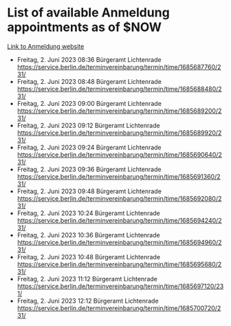 # List of available Anmeldung appointments as of $NOW
[Link to Anmeldung website](https://service.berlin.de/terminvereinbarung/termin/tag.php?termin=1&anliegen[]=120686&dienstleisterlist=122210,122217,327316,122219,327312,122227,327314,122231,327346,122243,327348,122254,122252,329742,122260,329745,122262,329748,122271,327278,122273,327274,122277,327276,330436,122280,327294,122282,327290,122284,327292,122291,327270,122285,327266,122286,327264,122296,327268,150230,329760,122297,327286,122294,327284,122312,329763,122314,329775,122304,327330,122311,327334,122309,327332,317869,122281,327352,122279,329772,122283,122276,327324,122274,327326,122267,329766,122246,327318,122251,327320,122257,327322,122208,327298,122226,327300&herkunft=http%3A%2F%2Fservice.berlin.de%2Fdienstleistung%2F120686%2F)
- Freitag, 2. Juni 2023 08:36 Bürgeramt Lichtenrade https://service.berlin.de/terminvereinbarung/termin/time/1685687760/231/
- Freitag, 2. Juni 2023 08:48 Bürgeramt Lichtenrade https://service.berlin.de/terminvereinbarung/termin/time/1685688480/231/
- Freitag, 2. Juni 2023 09:00 Bürgeramt Lichtenrade https://service.berlin.de/terminvereinbarung/termin/time/1685689200/231/
- Freitag, 2. Juni 2023 09:12 Bürgeramt Lichtenrade https://service.berlin.de/terminvereinbarung/termin/time/1685689920/231/
- Freitag, 2. Juni 2023 09:24 Bürgeramt Lichtenrade https://service.berlin.de/terminvereinbarung/termin/time/1685690640/231/
- Freitag, 2. Juni 2023 09:36 Bürgeramt Lichtenrade https://service.berlin.de/terminvereinbarung/termin/time/1685691360/231/
- Freitag, 2. Juni 2023 09:48 Bürgeramt Lichtenrade https://service.berlin.de/terminvereinbarung/termin/time/1685692080/231/
- Freitag, 2. Juni 2023 10:24 Bürgeramt Lichtenrade https://service.berlin.de/terminvereinbarung/termin/time/1685694240/231/
- Freitag, 2. Juni 2023 10:36 Bürgeramt Lichtenrade https://service.berlin.de/terminvereinbarung/termin/time/1685694960/231/
- Freitag, 2. Juni 2023 10:48 Bürgeramt Lichtenrade https://service.berlin.de/terminvereinbarung/termin/time/1685695680/231/
- Freitag, 2. Juni 2023 11:12 Bürgeramt Lichtenrade https://service.berlin.de/terminvereinbarung/termin/time/1685697120/231/
- Freitag, 2. Juni 2023 12:12 Bürgeramt Lichtenrade https://service.berlin.de/terminvereinbarung/termin/time/1685700720/231/
